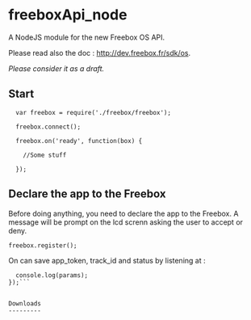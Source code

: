 freeboxApi_node
===============

A NodeJS module for the new Freebox OS API.

Please read also the doc : http://dev.freebox.fr/sdk/os.

*Please consider it as a draft.*

Start
------

```
  var freebox = require('./freebox/freebox'); 

  freebox.connect();
  
  freebox.on('ready', function(box) {
  
    //Some stuff
  
  });
```


Declare the app to the Freebox
------------------------------
Before doing anything, you need to declare the app to the Freebox. A message will be prompt on the lcd screnn asking the user to accept or deny.

```freebox.register();```

On can save app_token, track_id and status by listening at :

```freebox.on('registered', function(params) {
  console.log(params);
});```


Downloads
--------- 

